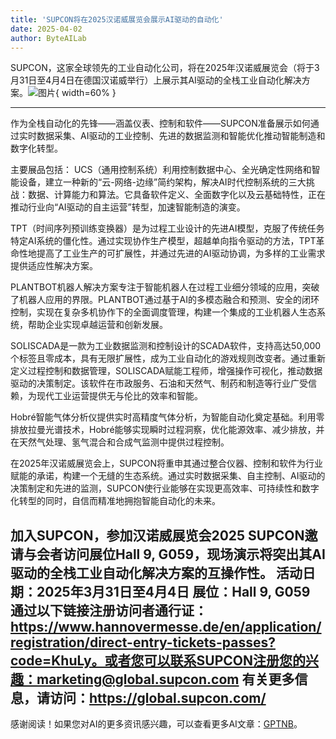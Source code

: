 ```yaml
---
title: 'SUPCON将在2025汉诺威展览会展示AI驱动的自动化'
date: 2025-04-02
author: ByteAILab
---
```


SUPCON，这家全球领先的工业自动化公司，将在2025年汉诺威展览会（将于3月31日至4月4日在德国汉诺威举行）上展示其AI驱动的全栈工业自动化解决方案。![图片](https://ai-techpark.com/wp-content/uploads/SUPCON.jpg){ width=60% }

---
作为全栈自动化的先锋——涵盖仪表、控制和软件——SUPCON准备展示如何通过实时数据采集、AI驱动的工业控制、先进的数据监测和智能优化推动智能制造和数字化转型。

主要展品包括：
UCS（通用控制系统）利用控制数据中心、全光确定性网络和智能设备，建立一种新的“云-网络-边缘”简约架构，解决AI时代控制系统的三大挑战：数据、计算能力和算法。它具备软件定义、全面数字化以及云基础特性，正在推动行业向“AI驱动的自主运营”转型，加速智能制造的演变。

TPT（时间序列预训练变换器）是为过程工业设计的先进AI模型，克服了传统任务特定AI系统的僵化性。通过实现协作生产模型，超越单向指令驱动的方法，TPT革命性地提高了工业生产的可扩展性，并通过先进的AI驱动协调，为多样的工业需求提供适应性解决方案。

PLANTBOT机器人解决方案专注于智能机器人在过程工业细分领域的应用，突破了机器人应用的界限。PLANTBOT通过基于AI的多模态融合和预测、安全的闭环控制，实现在复杂多机协作下的全面调度管理，构建一个集成的工业机器人生态系统，帮助企业实现卓越运营和创新发展。

SOLISCADA是一款为工业数据监测和控制设计的SCADA软件，支持高达50,000个标签且零成本，具有无限扩展性，成为工业自动化的游戏规则改变者。通过重新定义过程控制和数据管理，SOLISCADA赋能工程师，增强操作可视化，推动数据驱动的决策制定。该软件在市政服务、石油和天然气、制药和制造等行业广受信赖，为现代工业运营提供无与伦比的效率和智能。

Hobré智能气体分析仪提供实时高精度气体分析，为智能自动化奠定基础。利用零排放拉曼光谱技术，Hobré能够实现瞬时过程洞察，优化能源效率、减少排放，并在天然气处理、氢气混合和合成气监测中提供过程控制。

在2025年汉诺威展览会上，SUPCON将重申其通过整合仪器、控制和软件为行业赋能的承诺，构建一个无缝的生态系统。通过实时数据采集、自主控制、AI驱动的决策制定和先进的监测，SUPCON使行业能够在实现更高效率、可持续性和数字化转型的同时，自信而精准地拥抱智能自动化的未来。

加入SUPCON，参加汉诺威展览会2025
SUPCON邀请与会者访问展位Hall 9, G059，现场演示将突出其AI驱动的全栈工业自动化解决方案的互操作性。
活动日期：2025年3月31日至4月4日
展位：Hall 9, G059
通过以下链接注册访问者通行证：https://www.hannovermesse.de/en/application/registration/direct-entry-tickets-passes?code=KhuLy。或者您可以联系SUPCON注册您的兴趣：marketing@global.supcon.com
有关更多信息，请访问：https://global.supcon.com/
---
感谢阅读！如果您对AI的更多资讯感兴趣，可以查看更多AI文章：[GPTNB](https://gptnb.com)。